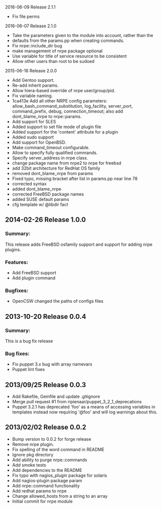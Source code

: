 2016-06-09 Release 2.1.1

* Fix file perms

2016-06-07 Release 2.1.0

* Take the parameters given to the module into account, rather than the
* defaults from the params.pp when creating commands.
* Fix nrpe::include_dir bug 
* make management of nrpe package optional
* Use variable for title of service resource to be consistent
* Allow other users than root to be sudoed

2015-06-16 Release 2.0.0

* Add Gentoo support.
* Re-add inherit params.
* Allow hiera-based override of nrpe user/group/pid.
* Fix variable naming.
* 1ca413e Add all other NRPE config parameters: allow_bash_command_substitution, log_facility, server_port, command_prefix, debug, connection_timeout; also add dont_blame_nrpe to nrpe::params.
* Add support for SLES
* Added support to set file mode of plugin file
* Added support for the 'content' attribute for a plugin
* Added sudo support
* Add support for OpenBSD.
* Make command_timeout configurable.
* Allow to specify fully qualified commands.
* Specify server_address in nrpe class.
* change package name from nrpe2 to nrpe for freebsd
* add 32bit architecture for RedHat OS family
* removed dont_blame_nrpe from params
* Fixed typo, missing bracket after list in params.pp near line 78
* corrected syntax
* added dont_blame_nrpe
* corrected FreeBSD package names
* added SUSE default params
* cfg template w/ @libdir fact

## 2014-02-26 Release 1.0.0
### Summary:

This release adds FreeBSD osfamily support and support
for adding nrpe plugins.

### Features:

- Add FreeBSD support
- Add plugin command

### Bugfixes:

- OpenCSW changed the paths of configs files

## 2013-10-20 Release 0.0.4

### Summary:

This is a bug fix release

### Bug fixes:

  - Fix puppet 3.x bug with array namevars
  - Puppet lint fixes

## 2013/09/25 Release 0.0.3

- Add Rakefile, Gemfile and update .gitignore
- Merge pull request #1 from ripienaar/puppet_3_2_1_deprecations
- Puppet 3.2.1 has deprecated 'foo' as a means of accessing variables in templates instead now requiring '@foo' and will log warnings about this.

## 2013/02/02 Release 0.0.2

- Bump version to 0.0.2 for forge release
- Remove nrpe plugin.
- Fix spelling of the word command in README
- Ignore pkg directory
- Add ability to purge nrpe::commands
- Add smoke tests
- Add dependencies to the README
- Fix typo with nagios_plugin package for solaris
- Add nagios-plugin package param
- Add nrpe::command functionality
- Add redhat params to nrpe
- Change allowed_hosts from a string to an array
- Initial commit for nrpe module

